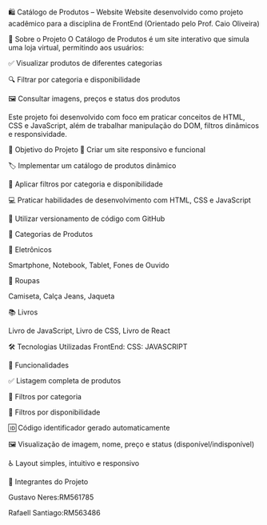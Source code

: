 🛍️ Catálogo de Produtos – Website
Website desenvolvido como projeto acadêmico para a disciplina de FrontEnd
(Orientado pelo Prof. Caio Oliveira)

📌 Sobre o Projeto
O Catálogo de Produtos é um site interativo que simula uma loja virtual, permitindo aos usuários:

✅ Visualizar produtos de diferentes categorias

🔍 Filtrar por categoria e disponibilidade

🖼️ Consultar imagens, preços e status dos produtos

Este projeto foi desenvolvido com foco em praticar conceitos de HTML, CSS e JavaScript, além de trabalhar manipulação do DOM, filtros dinâmicos e responsividade.

🚀 Objetivo do Projeto
📱 Criar um site responsivo e funcional

🏷️ Implementar um catálogo de produtos dinâmico

🎯 Aplicar filtros por categoria e disponibilidade

💻 Praticar habilidades de desenvolvimento com HTML, CSS e JavaScript

🔗 Utilizar versionamento de código com GitHub

🛒 Categorias de Produtos

📱 Eletrônicos

Smartphone, Notebook, Tablet, Fones de Ouvido

👕 Roupas

Camiseta, Calça Jeans, Jaqueta

📚 Livros

Livro de JavaScript, Livro de CSS, Livro de React

🛠️ Tecnologias Utilizadas
FrontEnd:
CSS:
JAVASCRIPT

🧠 Funcionalidades

✅ Listagem completa de produtos

🔎 Filtros por categoria

🛒 Filtros por disponibilidade

🆔 Código identificador gerado automaticamente

🖼️ Visualização de imagem, nome, preço e status (disponível/indisponível)

♿ Layout simples, intuitivo e responsivo

💼 Integrantes do Projeto

Gustavo Neres:RM561785

Rafaell Santiago:RM563486